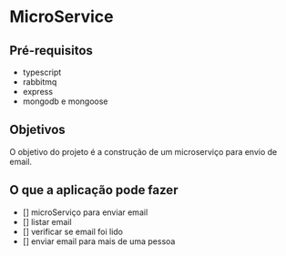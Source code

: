 # MicroService

## Pré-requisitos

* typescript
* rabbitmq
* express
* mongodb e mongoose

## Objetivos

O objetivo do projeto é a construção de um microserviço para envio de email.

## O que a aplicação pode fazer

- [] microServiço para enviar email
- [] listar email
- [] verificar se email foi lido
- [] enviar email para mais de uma pessoa